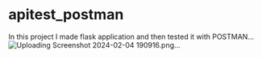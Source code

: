# apitest_postman
In this project I made flask application and then tested it with POSTMAN...
![Uploading Screenshot 2024-02-04 190916.png…]()
